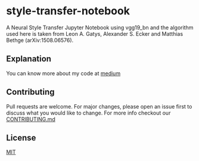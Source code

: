 # style-transfer-notebook
A Neural Style Transfer Jupyter Notebook using vgg19_bn and the algorithm used here is taken from Leon A. Gatys, Alexander S. Ecker and Matthias Bethge (arXiv:1508.06576).
## Explanation
You can know more about my code at [medium](https://medium.com/@duft/a-simple-neural-style-transfer-14671a5657f4)
## Contributing
Pull requests are welcome. For major changes, please open an issue first to discuss what you would like to change.
For more info checkout our [CONTRIBUTING.md](https://github.com/dufftt/style-transfer-notebook/blob/master/CONTRIBUTING.md)
## License
[MIT](https://github.com/dufftt/style-transfer-notebook/blob/master/LICENSE)

